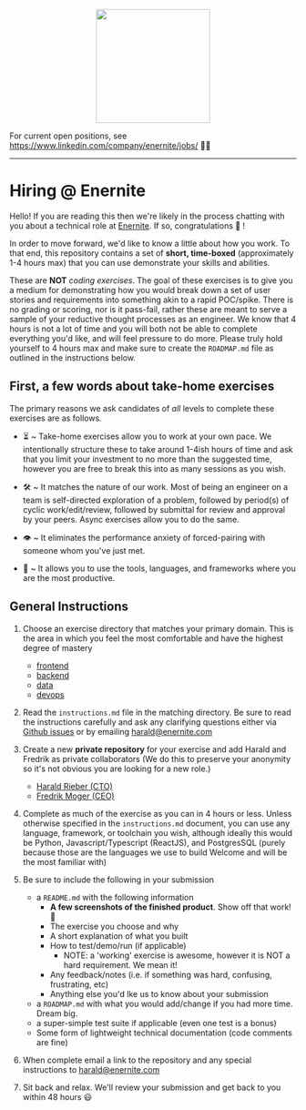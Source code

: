 <p align="center">
  <img height="200" src="https://energyinvented.com/wp-content/uploads/Kopi-av-Kopi-av-logoer-energy.invented-nettside-2.png">
</p>

For current open positions, see <https://www.linkedin.com/company/enernite/jobs/> 👩‍💻

------------------

# Hiring @ Enernite

Hello! If you are reading this then we're likely in the process chatting with you about a technical role at [Enernite](https://enernite.com). If so, congratulations :tada: !

In order to move forward, we'd like to know a little about how you work. To that end, this repository contains a set of **short, time-boxed** (approximately 1-4 hours max) that you can use demonstrate your skills and abilities.

These are **NOT** *coding exercises*. The goal of these exercises is to give you a medium for demonstrating how you would break down a set of user stories and requirements into something akin to a rapid POC/spike. There is no grading or scoring, nor is it pass-fail, rather these are meant to serve a sample of your reductive thought processes as an engineer. We know that 4 hours is not a lot of time and you will both not be able to complete everything you'd like, and will feel pressure to do more. Please truly hold yourself to 4 hours max and make sure to create the `ROADMAP.md` file as outlined in the instructions below.

## First, a few words about take-home exercises

The primary reasons we ask candidates of *all* levels to complete these exercises are as follows.

* ⏳  ~ Take-home exercises allow you to work at your own pace. We intentionally structure these to take around 1-4ish hours of time and ask that you limit your investment to no more than the suggested time, however you are free to break this into as many sessions as you wish.

* 🛠 ~ It matches the nature of our work. Most of being an engineer on a team is self-directed exploration of a problem, followed by period(s) of cyclic work/edit/review, followed by submittal for review and approval by your peers. Async exercises allow you to do the same.

* 👁 ~ It eliminates the performance anxiety of forced-pairing with someone whom you've just met.

* 🧰 ~ It allows you to use the tools, languages, and frameworks where you are the most productive.

## General Instructions

1. Choose an exercise directory that matches your primary domain. This is the area in which you feel the most comfortable and have the highest degree of mastery
    * [frontend](frontend/instructions.md)
    * [backend](backend/instructions.md)
    * [data](data/instructions.md)
    * [devops](devops/instructions.md)

2. Read the `instructions.md` file in the matching directory. Be sure to read the instructions carefully and ask any clarifying questions either via [Github issues](https://github.com/Enernite/hiring-exercises/issues) or by emailing harald@enernite.com

3. Create a new **private repository** for your exercise and add Harald and Fredrik as private collaborators (We do this to preserve your anonymity so it's not obvious you are looking for a new role.)
    * [Harald Rieber (CTO)](https://github.com/HaraldTR) 
    * [Fredrik Moger (CEO)](https://github.com/saturn-v-tech)

4. Complete as much of the exercise as you can in 4 hours or less. Unless otherwise specified in the `instructions.md` document, you can use any language, framework, or toolchain you wish, although ideally this would be Python, Javascript/Typescript (ReactJS), and PostgresSQL (purely because those are the languages we use to build Welcome and will be the most familiar with)

5. Be sure to include the following in your submission
    * a `README.md` with the following information
        * **A few screenshots of the finished product**. Show off that work! 📸
        * The exercise you choose and why
        * A short explanation of what you built
        * How to test/demo/run (if applicable)
            * NOTE: a 'working' exercise is awesome, however it is NOT a hard requirement. We mean it!
        * Any feedback/notes (i.e. if something was hard, confusing, frustrating, etc)
        * Anything else you'd lke us to know about your submission
    * a `ROADMAP.md` with what you would add/change if you had more time. Dream big.
    * a super-simple test suite if applicable (even one test is a bonus)
    * Some form of lightweight technical documentation (code comments are fine)

5. When complete email a link to the repository and any special instructions to harald@enernite.com

6. Sit back and relax. We'll review your submission and get back to you within 48 hours :smiley:
